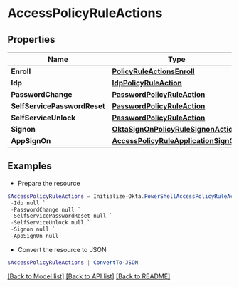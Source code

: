 # AccessPolicyRuleActions
## Properties

Name | Type | Description | Notes
------------ | ------------- | ------------- | -------------
**Enroll** | [**PolicyRuleActionsEnroll**](PolicyRuleActionsEnroll.md) |  | [optional] 
**Idp** | [**IdpPolicyRuleAction**](IdpPolicyRuleAction.md) |  | [optional] 
**PasswordChange** | [**PasswordPolicyRuleAction**](PasswordPolicyRuleAction.md) |  | [optional] 
**SelfServicePasswordReset** | [**PasswordPolicyRuleAction**](PasswordPolicyRuleAction.md) |  | [optional] 
**SelfServiceUnlock** | [**PasswordPolicyRuleAction**](PasswordPolicyRuleAction.md) |  | [optional] 
**Signon** | [**OktaSignOnPolicyRuleSignonActions**](OktaSignOnPolicyRuleSignonActions.md) |  | [optional] 
**AppSignOn** | [**AccessPolicyRuleApplicationSignOn**](AccessPolicyRuleApplicationSignOn.md) |  | [optional] 

## Examples

- Prepare the resource
```powershell
$AccessPolicyRuleActions = Initialize-Okta.PowerShellAccessPolicyRuleActions  -Enroll null `
 -Idp null `
 -PasswordChange null `
 -SelfServicePasswordReset null `
 -SelfServiceUnlock null `
 -Signon null `
 -AppSignOn null
```

- Convert the resource to JSON
```powershell
$AccessPolicyRuleActions | ConvertTo-JSON
```

[[Back to Model list]](../README.md#documentation-for-models) [[Back to API list]](../README.md#documentation-for-api-endpoints) [[Back to README]](../README.md)


